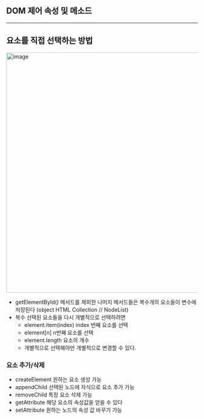 ## DOM 제어 속성 및 메소드

---

## 요소를 직접 선택하는 방법

<img width="630" alt="image" src="https://user-images.githubusercontent.com/82592845/164497193-40e26556-8b1e-4320-8c9e-472f3b704c6a.png">

- getElementById() 메서드를 제외한 나머지 메서드들은 복수개의 요소들이 변수에 저장된다 (object HTML Collection // NodeList)
- 복수 선택된 요소들을 다시 개별적으로 선택하려면
  - element.item(index) index 번째 요소를 선택
  - element[n] n번째 요소를 선택
  - element.length 요소의 개수
  - 개별적으로 선택해야만 개별적으로 변경할 수 있다.

### 요소 추가/삭제

- createElement 원하는 요소 생성 가능
- appendChild 선택된 노드에 자식으로 요소 추가 가능
- removeChild 특정 요소 삭제 가능
- getAttribute 해당 요소의 속성값을 얻을 수 있다
- setAttribute 원하는 노드의 속성 값 바꾸기 가능
